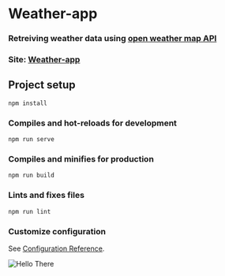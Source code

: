 # Weather-app

### Retreiving weather data using [open weather map API](https://openweathermap.org/api)
### Site: [Weather-app](https://weather-api-hehe.herokuapp.com/#/)

## Project setup
```
npm install
```

### Compiles and hot-reloads for development
```
npm run serve
```

### Compiles and minifies for production
```
npm run build
```

### Lints and fixes files
```
npm run lint
```

### Customize configuration
See [Configuration Reference](https://cli.vuejs.org/config/).

 ![Hello There](https://c.tenor.com/84zj94uRJA4AAAAM/rickroll-rick-astley.gif)
